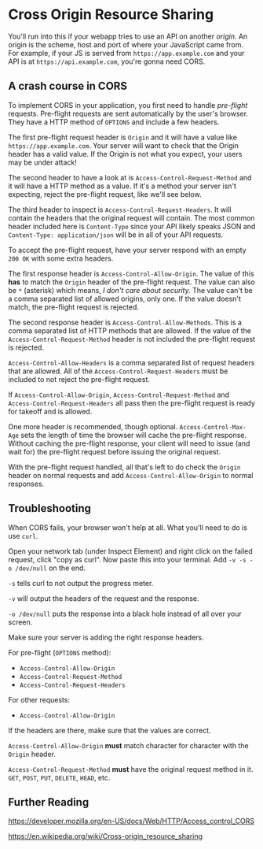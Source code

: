 # Cross Origin Resource Sharing

You'll run into this if your webapp tries to use an API on another *origin*. An origin is the 
scheme, host and port of where your JavaScript came from. For example, if your JS is served from
`https://app.example.com` and your API is at `https://api.example.com`, you're gonna need CORS.

## A crash course in CORS

To implement CORS in your application, you first need to handle *pre-flight* requests. Pre-flight
requests are sent automatically by the user's browser. They have a HTTP method of `OPTIONS` and 
include a few headers. 

The first pre-flight request header is `Origin` and it will have a value like `https://app.example.com`.
Your server will want to check that the Origin header has a valid value. If the Origin is not what
you expect, your users may be under attack!

The second header to have a look at is `Access-Control-Request-Method` and it will have a HTTP method
as a value. If it's a method your server isn't expecting, reject the pre-flight request, like we'll
see below.

The third header to inspect is `Access-Control-Request-Headers`. It will contain the headers that
the original request will contain. The most common header included here is `Content-Type` since
your API likely speaks JSON and `Content-Type: application/json` will be in all of your API requests.

To accept the pre-flight request, have your server respond with an empty `200 OK` with some extra
headers.

The first response header is `Access-Control-Allow-Origin`. The value of this **has** to match the 
`Origin` header of the pre-flight request. The value can also be `*` (asterisk) which means, *I don't
care about security.* The value can't be a comma separated list of allowed origins, only one. If the 
value doesn't match, the pre-flight request is rejected.
 
The second response header is `Access-Control-Allow-Methods`. This is a comma separated list of
HTTP methods that are allowed. If the value of the `Access-Control-Request-Method` header is not included
the pre-flight request is rejected.

`Access-Control-Allow-Headers` is a comma separated list of request headers that are allowed.
All of the `Access-Control-Request-Headers` must be included to not reject the pre-flight request.

If `Access-Control-Allow-Origin`, `Access-Control-Request-Method` and `Access-Control-Request-Headers`
all pass then the pre-flight request is ready for takeoff and is allowed. 

One more header is recommended, though optional. `Access-Control-Max-Age` sets the length of time
the browser will cache the pre-flight response. Without caching the pre-flight response, your client
will need to issue (and wait for) the pre-flight request before issuing the original request.
 
With the pre-flight request handled, all that's left to do check the `Origin` header on normal
requests and add `Access-Control-Allow-Origin` to normal responses.

## Troubleshooting

When CORS fails, your browser won't help at all. What you'll need to do is use `curl`.

Open your network tab (under Inspect Element) and right click on the failed request, click
"copy as curl". Now paste this into your terminal. Add `-v -s -o /dev/null` on the end.

`-s` tells curl to not output the progress meter.

`-v` will output the headers of the request and the response.

`-o /dev/null` puts the response into a black hole instead of all over your screen.

Make sure your server is adding the right response headers.

For pre-flight (`OPTIONS` method):
- `Access-Control-Allow-Origin`
- `Access-Control-Request-Method`
- `Access-Control-Request-Headers`

For other requests:
- `Access-Control-Allow-Origin`

If the headers are there, make sure that the values are correct.

`Access-Control-Allow-Origin` **must** match character for character with the `Origin` header.

`Access-Control-Request-Method` **must** have the original request method in it. `GET`, `POST`, `PUT`,
`DELETE`, `HEAD`, etc.

## Further Reading

https://developer.mozilla.org/en-US/docs/Web/HTTP/Access_control_CORS

https://en.wikipedia.org/wiki/Cross-origin_resource_sharing



